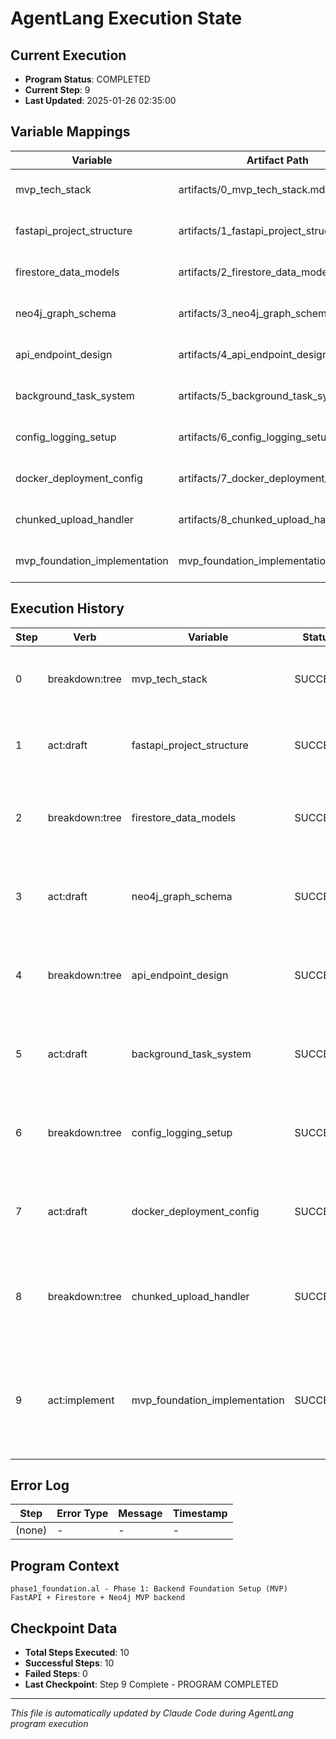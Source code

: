 # AgentLang Execution State

## Current Execution
- **Program Status**: COMPLETED 
- **Current Step**: 9 
- **Last Updated**: 2025-01-26 02:35:00

## Variable Mappings
| Variable | Artifact Path | Step | Created |
|----------|--------------|------|---------|
| mvp_tech_stack | artifacts/0_mvp_tech_stack.md | 0 | 2025-01-26 01:00:00 |
| fastapi_project_structure | artifacts/1_fastapi_project_structure.md | 1 | 2025-01-26 01:05:00 |
| firestore_data_models | artifacts/2_firestore_data_models.md | 2 | 2025-01-26 01:10:00 |
| neo4j_graph_schema | artifacts/3_neo4j_graph_schema.md | 3 | 2025-01-26 01:15:00 |
| api_endpoint_design | artifacts/4_api_endpoint_design.md | 4 | 2025-01-26 01:20:00 |
| background_task_system | artifacts/5_background_task_system.md | 5 | 2025-01-26 01:25:00 |
| config_logging_setup | artifacts/6_config_logging_setup.md | 6 | 2025-01-26 01:30:00 |
| docker_deployment_config | artifacts/7_docker_deployment_config.md | 7 | 2025-01-26 01:35:00 |
| chunked_upload_handler | artifacts/8_chunked_upload_handler.md | 8 | 2025-01-26 01:40:00 |
| mvp_foundation_implementation | mvp_foundation_implementation/ | 9 | 2025-01-26 02:35:00 |

## Execution History
| Step | Verb | Variable | Status | Timestamp | Notes |
|------|------|----------|--------|-----------|-------|
| 0 | breakdown:tree | mvp_tech_stack | SUCCESS | 2025-01-26 01:00:00 | MVP tech stack hierarchical breakdown based on phase1_answers |
| 1 | act:draft | fastapi_project_structure | SUCCESS | 2025-01-26 01:05:00 | FastAPI project structure with Firestore and Neo4j integration |
| 2 | breakdown:tree | firestore_data_models | SUCCESS | 2025-01-26 01:10:00 | Hierarchical Firestore data models for audio, transcripts, and chunks |
| 3 | act:draft | neo4j_graph_schema | SUCCESS | 2025-01-26 01:15:00 | Neo4j graph schema for storyline analysis and chapter organization |
| 4 | breakdown:tree | api_endpoint_design | SUCCESS | 2025-01-26 01:20:00 | Comprehensive API endpoint design for audio processing and graph management |
| 5 | act:draft | background_task_system | SUCCESS | 2025-01-26 01:25:00 | FastAPI background task system for async audio processing pipeline |
| 6 | breakdown:tree | config_logging_setup | SUCCESS | 2025-01-26 01:30:00 | Comprehensive configuration and logging system with structured logging |
| 7 | act:draft | docker_deployment_config | SUCCESS | 2025-01-26 01:35:00 | Docker containerization and deployment configuration for cloud environments |
| 8 | breakdown:tree | chunked_upload_handler | SUCCESS | 2025-01-26 01:40:00 | Comprehensive chunked upload handler with validation, retry logic, and concurrent processing |
| 9 | act:implement | mvp_foundation_implementation | SUCCESS | 2025-01-26 02:35:00 | Complete production-ready FastAPI backend implementation with chunked upload, tests, Docker, and CI/CD |

## Error Log
| Step | Error Type | Message | Timestamp |
|------|------------|---------|-----------|
| (none) | - | - | - |

## Program Context
```
phase1_foundation.al - Phase 1: Backend Foundation Setup (MVP)
FastAPI + Firestore + Neo4j MVP backend
```

## Checkpoint Data
- **Total Steps Executed**: 10
- **Successful Steps**: 10
- **Failed Steps**: 0
- **Last Checkpoint**: Step 9 Complete - PROGRAM COMPLETED

---
*This file is automatically updated by Claude Code during AgentLang program execution*